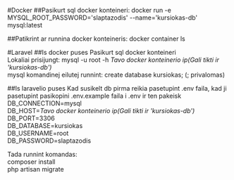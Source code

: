 #Docker
##Pasikurt sql docker konteineri:
docker run -e MYSQL_ROOT_PASSWORD='slaptazodis' --name='kursiokas-db' mysql:latest  

##Patikrint ar runnina docker konteineris:
docker container ls  

#Laravel
##Is docker puses
Pasikurt sql docker konteineri  
Lokaliai prisijungt: mysql -u root -h *Tavo docker konteinerio ip(Gali tikti ir 'kursiokas-db')*  
mysql komandinej eilutej runnint: create database kursiokas; (; privalomas)  

##Is laravelio puses
Kad susikelt db pirma reikia pasetupint .env faila, kad ji pasetupint pasikopini .env.example faila i .env ir ten pakeisk  
DB_CONNECTION=mysql  
DB_HOST=*Tavo docker konteinerio ip(Gali tikti ir 'kursiokas-db')*  
DB_PORT=3306  
DB_DATABASE=kursiokas  
DB_USERNAME=root  
DB_PASSWORD=slaptazodis  

Tada runnint komandas:  
composer install  
php artisan migrate  
